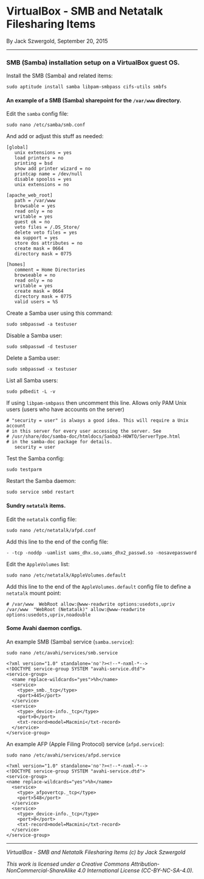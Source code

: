 # VirtualBox - SMB and Netatalk Filesharing Items

By Jack Szwergold, September 20, 2015

***

### SMB (Samba) installation setup on a VirtualBox guest OS.

 Install the SMB (Samba) and related items:

    sudo aptitude install samba libpam-smbpass cifs-utils smbfs

#### An example of a SMB (Samba) sharepoint for the `/var/www` directory.

Edit the `samba` config file:

	sudo nano /etc/samba/smb.conf
	
And add or adjust this stuff as needed:

	[global]
	   unix extensions = yes
	   load printers = no
	   printing = bsd
	   show add printer wizard = no
	   printcap name = /dev/null
	   disable spoolss = yes
	   unix extensions = no
	
	[apache_web_root]
	   path = /var/www
	   browsable = yes
	   read only = no
	   writable = yes
	   guest ok = no
	   veto files = /.DS_Store/
	   delete veto files = yes
	   ea support = yes
	   store dos attributes = no
	   create mask = 0664
	   directory mask = 0775
	
	[homes]
	   comment = Home Directories
	   browseable = no
	   read only = no
	   writable = yes
	   create mask = 0664
	   directory mask = 0775   
	   valid users = %S

Create a Samba user using this command:

	sudo smbpasswd -a testuser

Disable a Samba user:

	sudo smbpasswd -d testuser

Delete a Samba user:

	sudo smbpasswd -x testuser

List all Samba users:

    sudo pdbedit -L -v

If using `libpam-smbpass` then uncomment this line. Allows only PAM Unix users (users who have accounts on the server)

	# "security = user" is always a good idea. This will require a Unix account
	# in this server for every user accessing the server. See
	# /usr/share/doc/samba-doc/htmldocs/Samba3-HOWTO/ServerType.html
	# in the samba-doc package for details.
	   security = user

Test the Samba config:

	sudo testparm

Restart the Samba daemon:

    sudo service smbd restart

#### Sundry `netatalk` items.

Edit the `netatalk` config file:

	sudo nano /etc/netatalk/afpd.conf

Add this line to the end of the config file:

	- -tcp -noddp -uamlist uams_dhx.so,uams_dhx2_passwd.so -nosavepassword

Edit the `AppleVolumes` list:

    sudo nano /etc/netatalk/AppleVolumes.default

Add this line to the end of the `AppleVolumes.default` config file to define a `netatalk` mount point:

	# /var/www  WebRoot allow:@www-readwrite options:usedots,upriv
	/var/www  "WebRoot (Netatalk)" allow:@www-readwrite options:usedots,upriv,noadouble

#### Some Avahi daemon configs.

An example SMB (Samba) service (`samba.service`):

    sudo nano /etc/avahi/services/smb.service

	<?xml version="1.0" standalone='no'?><!--*-nxml-*-->
	<!DOCTYPE service-group SYSTEM "avahi-service.dtd">
	<service-group>
	  <name replace-wildcards="yes">%h</name>
	  <service>
	    <type>_smb._tcp</type>
	    <port>445</port>
	  </service>
	  <service>
	    <type>_device-info._tcp</type>
	    <port>0</port>
	    <txt-record>model=Macmini</txt-record>
	  </service>
	</service-group>

An example AFP (Apple Filing Protocol) service (`afpd.service`):

	sudo nano /etc/avahi/services/afpd.service
	
	<?xml version="1.0" standalone='no'?><!--*-nxml-*-->
	<!DOCTYPE service-group SYSTEM "avahi-service.dtd">
	<service-group>
	<name replace-wildcards="yes">%h</name>
	  <service>
	    <type>_afpovertcp._tcp</type>
	    <port>548</port>
	  </service>
	  <service>
	    <type>_device-info._tcp</type>
	    <port>0</port>
	    <txt-record>model=Macmini</txt-record>
	  </service>
	</service-group>

***

*VirtualBox - SMB and Netatalk Filesharing Items (c) by Jack Szwergold*

*This work is licensed under a Creative Commons Attribution-NonCommercial-ShareAlike 4.0 International License (CC-BY-NC-SA-4.0).*